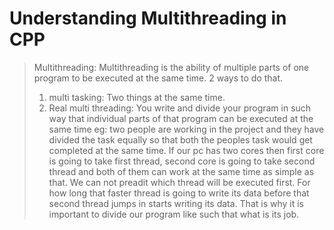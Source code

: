 # Understanding Multithreading in CPP
> Multithreading: Multithreading is the ability of multiple parts of one program to be executed at the same time.
> 2 ways to do that.
> 1. multi tasking: Two things at the same time.
> 2. Real multi threading: You write and divide your program in such way that individual parts of that program can be executed at the same time eg: two people are working in the project and they have divided the task equally so that both the peoples task would get completed at the same time.
> If our pc has two cores then first core is going to take first thread, second core is going to take second thread and both of them can work at the same time as simple as that.
> We can not preadit which thread will be executed first.
> For how long that faster thread is going to write its data before that second thread jumps in starts writing its data. That is why it is important to divide our program like such that what is its job.
